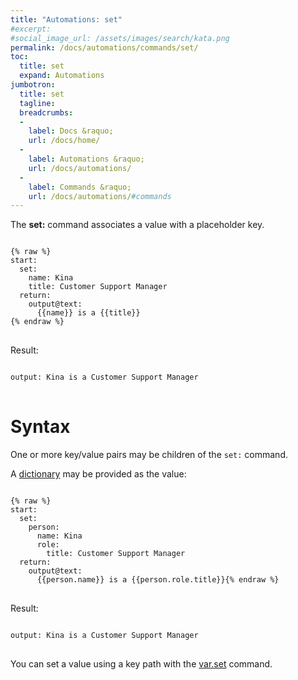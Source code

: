 ```yaml
---
title: "Automations: set"
#excerpt: 
#social_image_url: /assets/images/search/kata.png
permalink: /docs/automations/commands/set/
toc:
  title: set
  expand: Automations
jumbotron:
  title: set
  tagline: 
  breadcrumbs:
  -
    label: Docs &raquo;
    url: /docs/home/
  -
    label: Automations &raquo;
    url: /docs/automations/
  -
    label: Commands &raquo;
    url: /docs/automations/#commands
---
```


The **set:** command associates a value with a placeholder key.

<pre>
<code class="language-cerb">
{% raw %}
start:
  set:
    name: Kina
    title: Customer Support Manager
  return:
    output@text:
      {{name}} is a {{title}}
{% endraw %}
</code>
</pre>

Result:

<pre>
<code class="language-cerb">
output: Kina is a Customer Support Manager
</code>
</pre>

# Syntax

One or more key/value pairs may be children of the `set:` command.

A [dictionary](/docs/automations/#dictionaries) may be provided as the value:

<pre>
<code class="language-cerb">
{% raw %}
start:
  set:
    person:
      name: Kina
      role:
        title: Customer Support Manager
  return:
    output@text:
      {{person.name}} is a {{person.role.title}}{% endraw %}
</code>
</pre>

Result:

<pre>
<code class="language-cerb">
output: Kina is a Customer Support Manager
</code>
</pre>

You can set a value using a key path with the [var.set](/docs/automations/commands/var.set/) command.
